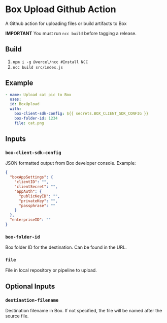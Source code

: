 # Box Upload Github Action

A Github action for uploading files or build artifacts to Box

**IMPORTANT** You must run `ncc build` before tagging a release.

## Build
1. `npm i -g @vercel/ncc #Install NCC`
2. `ncc build src/index.js`

## Example
```yaml
- name: Upload cat pic to Box
  uses: 
  id: BoxUpload
  with:
    box-client-sdk-config: ${{ secrets.BOX_CLIENT_SDK_CONFIG }}
    box-folder-id: 1234
    file: cat.png
```
## Inputs

### `box-client-sdk-config`
JSON formatted output from Box developer console. Example:

```json
{
  "boxAppSettings": {
    "clientID": "",
    "clientSecret": "",
    "appAuth": {
      "publicKeyID": "",
      "privateKey": "",
      "passphrase": ""
    }
  },
  "enterpriseID": ""
}
```
### `box-folder-id`
Box folder ID for the destination. Can be found in the URL.

### `file`
File in local repository or pipeline to upload.

## Optional Inputs

### `destination-filename`
Destination filename in Box. If not specified, the file will be named after the source file.